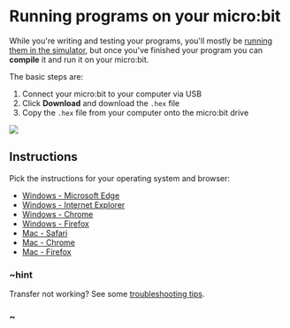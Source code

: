 # Running programs on your micro:bit

While you're writing and testing your programs, you'll mostly be [running them
in the simulator](/device/simulator), but once you've finished your program you
can **compile** it and run it on your micro:bit.

The basic steps are:

1. Connect your micro:bit to your computer via USB
2. Click **Download** and download the `.hex` file
3. Copy the `.hex` file from your computer onto the micro:bit drive

![](/static/mb/device/usb-thin.jpg)

## Instructions

Pick the instructions for your operating system and browser:

* [Windows - Microsoft Edge](/device/usb/windows-edge)
* [Windows - Internet Explorer](/device/usb/windows-ie)
* [Windows - Chrome](/device/usb/windows-chrome)
* [Windows - Firefox](/device/usb/windows-firefox)
* [Mac - Safari](/device/usb/mac-safari)
* [Mac - Chrome](/device/usb/mac-chrome)
* [Mac - Firefox](/device/usb/mac-firefox)

### ~hint

Transfer not working? See some [troubleshooting tips](/device/usb/troubleshooting).

### ~
